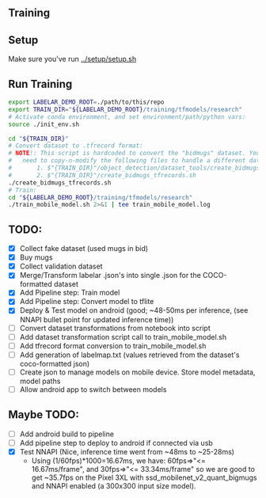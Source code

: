 ## Training

## Setup

Make sure you've run [../setup/setup.sh](../setup/setup.sh)

## Run Training

``` bash
export LABELAR_DEMO_ROOT=./path/to/this/repo
export TRAIN_DIR="${LABELAR_DEMO_ROOT}/training/tfmodels/research"
# Activate conda environment, and set environment/path/python vars:
source ./init_env.sh

cd "${TRAIN_DIR}"
# Convert dataset to .tfrecord format:
# NOTE!: This script is hardcoded to convert the "bidmugs" dataset. You'll
#   need to copy-n-modify the following files to handle a different dataset:
#       1. $"{TRAIN_DIR}"/object_detection/dataset_tools/create_bidmugs_tf_record.py
#       2. $"{TRAIN_DIR}"/create_bidmugs_tfrecords.sh
./create_bidmugs_tfrecords.sh
# Train:
cd "${LABELAR_DEMO_ROOT}/training/tfmodels/research"
./train_mobile_model.sh 2>&1 | tee train_mobile_model.log
```

## TODO:
- [X] Collect fake dataset (used mugs in bid)
- [X] Buy mugs
- [X] Collect validation dataset
- [X] Merge/Transform labelar .json's into single .json for the COCO-formatted dataset
- [X] Add Pipeline step: Train model
- [X] Add Pipeline step: Convert model to tflite
- [X] Deploy & Test model on android (good; ~48-50ms per inference, (see NNAPI bullet point for updated inference time))
- [ ] Convert dataset transformations from notebook into script
- [ ] Add dataset transformation script call to train_mobile_model.sh
- [ ] Add tfrecord format conversion to train_mobile_model.sh
- [ ] Add generation of labelmap.txt (values retrieved from the dataset's coco-formatted json)
- [ ] Create json to manage models on mobile device. Store model metadata, model paths
- [ ] Allow android app to switch between models
## Maybe TODO:
- [ ] Add android build to pipeline
- [ ] Add pipeline step to deploy to android if connected via usb
- [X] Test NNAPI (Nice, inference time went from ~48ms to ~25-28ms)
    * Using (1/60fps)*1000=16.67ms, we have: 60fps=>"<= 16.67ms/frame", and 30fps=>"<= 33.34ms/frame" so we are good to get ~35.7fps on the Pixel 3XL with ssd_mobilenet_v2_quant_bigmugs and NNAPI enabled (a 300x300 input size model).

